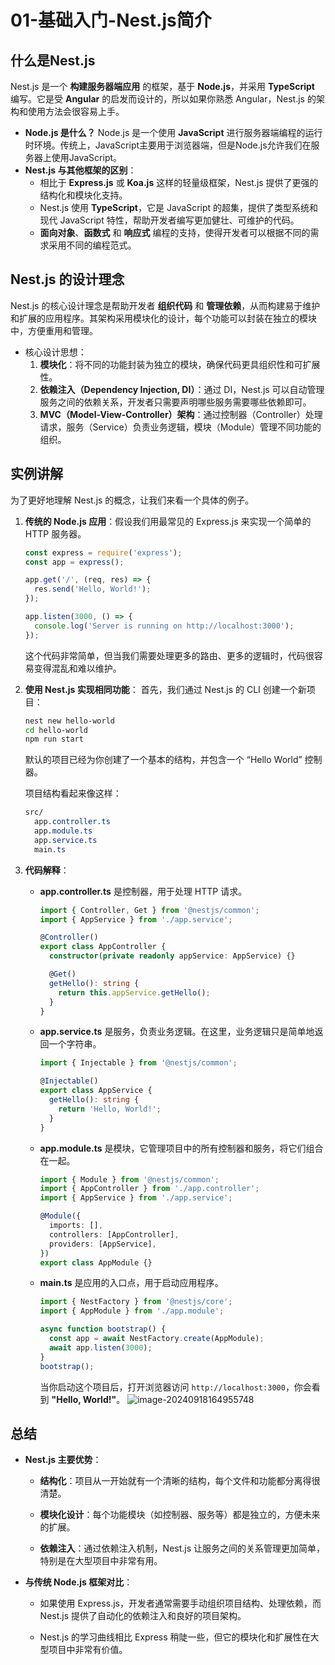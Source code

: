 # 01-基础入门-Nest.js简介

## 什么是Nest.js

Nest.js 是一个 **构建服务器端应用** 的框架，基于 **Node.js**，并采用 **TypeScript** 编写。它是受 **Angular** 的启发而设计的，所以如果你熟悉 Angular，Nest.js 的架构和使用方法会很容易上手。

- **Node.js 是什么？** Node.js 是一个使用 **JavaScript** 进行服务器端编程的运行时环境。传统上，JavaScript主要用于浏览器端，但是Node.js允许我们在服务器上使用JavaScript。
- **Nest.js 与其他框架的区别**：
  - 相比于 **Express.js** 或 **Koa.js** 这样的轻量级框架，Nest.js 提供了更强的结构化和模块化支持。
  - Nest.js 使用 **TypeScript**，它是 JavaScript 的超集，提供了类型系统和现代 JavaScript 特性，帮助开发者编写更加健壮、可维护的代码。
  - **面向对象**、**函数式** 和 **响应式** 编程的支持，使得开发者可以根据不同的需求采用不同的编程范式。

## Nest.js 的设计理念

Nest.js 的核心设计理念是帮助开发者 **组织代码** 和 **管理依赖**，从而构建易于维护和扩展的应用程序。其架构采用模块化的设计，每个功能可以封装在独立的模块中，方便重用和管理。

- 核心设计思想：
  1. **模块化**：将不同的功能封装为独立的模块，确保代码更具组织性和可扩展性。
  2. **依赖注入（Dependency Injection, DI）**：通过 DI，Nest.js 可以自动管理服务之间的依赖关系，开发者只需要声明哪些服务需要哪些依赖即可。
  3. **MVC（Model-View-Controller）架构**：通过控制器（Controller）处理请求，服务（Service）负责业务逻辑，模块（Module）管理不同功能的组织。

## 实例讲解

为了更好地理解 Nest.js 的概念，让我们来看一个具体的例子。

1. **传统的 Node.js 应用**：假设我们用最常见的 Express.js 来实现一个简单的 HTTP 服务器。

   ```js
   const express = require('express');
   const app = express();
   
   app.get('/', (req, res) => {
     res.send('Hello, World!');
   });
   
   app.listen(3000, () => {
     console.log('Server is running on http://localhost:3000');
   });
   
   ```

   这个代码非常简单，但当我们需要处理更多的路由、更多的逻辑时，代码很容易变得混乱和难以维护。

2. **使用 Nest.js 实现相同功能**：
   首先，我们通过 Nest.js 的 CLI 创建一个新项目：

   ```bash
   nest new hello-world
   cd hello-world
   npm run start
   ```

   默认的项目已经为你创建了一个基本的结构，并包含一个 “Hello World” 控制器。

   项目结构看起来像这样：

   ```css
   src/
     app.controller.ts
     app.module.ts
     app.service.ts
     main.ts
   ```

3. **代码解释**：

   - **app.controller.ts** 是控制器，用于处理 HTTP 请求。

     ```typescript
     import { Controller, Get } from '@nestjs/common';
     import { AppService } from './app.service';
     
     @Controller()
     export class AppController {
       constructor(private readonly appService: AppService) {}
     
       @Get()
       getHello(): string {
         return this.appService.getHello();
       }
     }
     ```

   - **app.service.ts** 是服务，负责业务逻辑。在这里，业务逻辑只是简单地返回一个字符串。

     ```ts
     import { Injectable } from '@nestjs/common';
     
     @Injectable()
     export class AppService {
       getHello(): string {
         return 'Hello, World!';
       }
     }
     ```

   - **app.module.ts** 是模块，它管理项目中的所有控制器和服务，将它们组合在一起。

     ```ts
     import { Module } from '@nestjs/common';
     import { AppController } from './app.controller';
     import { AppService } from './app.service';
     
     @Module({
       imports: [],
       controllers: [AppController],
       providers: [AppService],
     })
     export class AppModule {}
     ```

   - **main.ts** 是应用的入口点，用于启动应用程序。

     ```ts
     import { NestFactory } from '@nestjs/core';
     import { AppModule } from './app.module';
     
     async function bootstrap() {
       const app = await NestFactory.create(AppModule);
       await app.listen(3000);
     }
     bootstrap();
     ```

     当你启动这个项目后，打开浏览器访问 `http://localhost:3000`，你会看到 **"Hello, World!"**。
     ![image-20240918164955748](https://s2.loli.net/2024/09/18/GVw4Ux1Xc6kesE3.png)

## 总结

- **Nest.js 主要优势**：

  - **结构化**：项目从一开始就有一个清晰的结构，每个文件和功能都分离得很清楚。

  - **模块化设计**：每个功能模块（如控制器、服务等）都是独立的，方便未来的扩展。

  - **依赖注入**：通过依赖注入机制，Nest.js 让服务之间的关系管理更加简单，特别是在大型项目中非常有用。

- **与传统 Node.js 框架对比**：

  - 如果使用 Express.js，开发者通常需要手动组织项目结构、处理依赖，而 Nest.js 提供了自动化的依赖注入和良好的项目架构。

  - Nest.js 的学习曲线相比 Express 稍陡一些，但它的模块化和扩展性在大型项目中非常有价值。